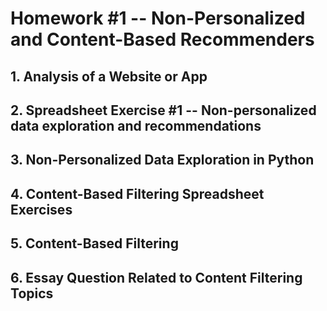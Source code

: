 # Homework #1 -- Non-Personalized and Content-Based Recommenders

## 1. Analysis of a Website or App

## 2. Spreadsheet Exercise #1 -- Non-personalized data exploration and recommendations

## 3. Non-Personalized Data Exploration in Python

## 4. Content-Based Filtering Spreadsheet Exercises

## 5. Content-Based Filtering

## 6. Essay Question Related to Content Filtering Topics
